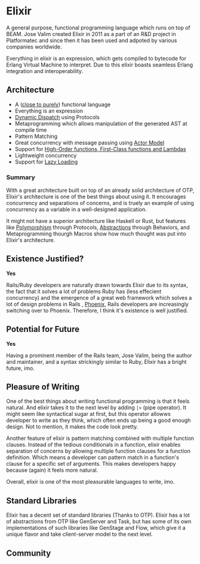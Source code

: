 # Elixir

A general purpose, functional programming language which runs on top of BEAM.
Jose Valim created Elixir in 2011 as a part of an R&D project in Platformatec
and since then it has been used and adpoted by various companies worldwide.

Everything in elixir is an expression, which gets compiled to bytecode for
Erlang Virtual Machine to interpret. Due to this elixir boasts seamless
Erlang integration and interoperability.


## Architecture

- A ([close to purely](https://en.wikipedia.org/wiki/Purely_functional_programming)) functional language
- Everything is an expression
- [Dynamic Dispatch](https://en.wikipedia.org/wiki/Dynamic_dispatch) using Protocols
- Metaprogramming which allows manipulation of the generated AST at compile time
- Pattern Matching
- Great concurrency with message passing using [Actor Model](http://www.brianstorti.com/the-actor-model/)
- Support for [High-Order functions, First-Class functions and Lambdas](http://elixirdose.com/post/basicfp)
- Lightweight concurrency
- Support for [Lazy Loading](https://hexdocs.pm/elixir/Stream.html)


### Summary

With a great architecture built on top of an already solid architecture of OTP,
Elixir's architecture is one of the best things about using it. It encourages
concurrency and separations of concerns, and is truely an example of using
concurrency as a variable in a well-designed application.

It might not have a superior architecture like Haskell or Rust, but features like
[Polymorphism](https://medium.com/elixirlabs/polymorphism-in-elixir-cd0c765b6929) through Protocols,
[Abstractions](https://elixirschool.com/en/lessons/advanced/behaviours) through Behaviors,
and Metaprogramming thourgh Macros show how much thought was put into Elixir's
architecture.


## Existence Justified?

__Yes__

Rails/Ruby developers are naturally drawn towards Elixir due to its syntax,
the fact that it solves a lot of problems Ruby has (less effecient concurrency) and
the emergence of a great web framework which solves a lot of design problems in Rails
, [Phoenix](http://phoenixframework.org/), Rails developers are increasingly switching over to Phoenix.
Therefore, I think it's existence is well justified.


## Potential for Future

__Yes__

Having a prominent member of the Rails team, Jose Valim, being the author and
maintainer, and a syntax strickingly similar to Ruby, Elixir has a bright future, imo.


## Pleasure of Writing

One of the best things about writing functional programming is that it feels natural.
And elixir takes it to the next level by adding `|>` (pipe operator). It might seem
like syntactical sugar at first, but this operator allowws developer to write
as they think, which often ends up being a good enough design. Not to mention, it
makes the code look pretty.

Another feature of elixir is pattern matching combined with multiple function clauses.
Instead of the tedious conditionals in a function, elixir enables separation of concerns
by allowing multiple function clauses for a function definition. Which means a developer
can pattern match in a function's clause for a specific set of arguments. This
makes developers happy because (again) it feels more natural.

Overall, elixir is one of the most pleasurable languages to write, imo.


## Standard Libraries

Elixir has a decent set of standard libraries (Thanks to OTP).
Elixir has a lot of abstractions from OTP like GenServer and Task, but has some of its
own implementations of such libraries like GenStage and Flow, which give it a
unique flavor and take client-server model to the next level.


## Community


